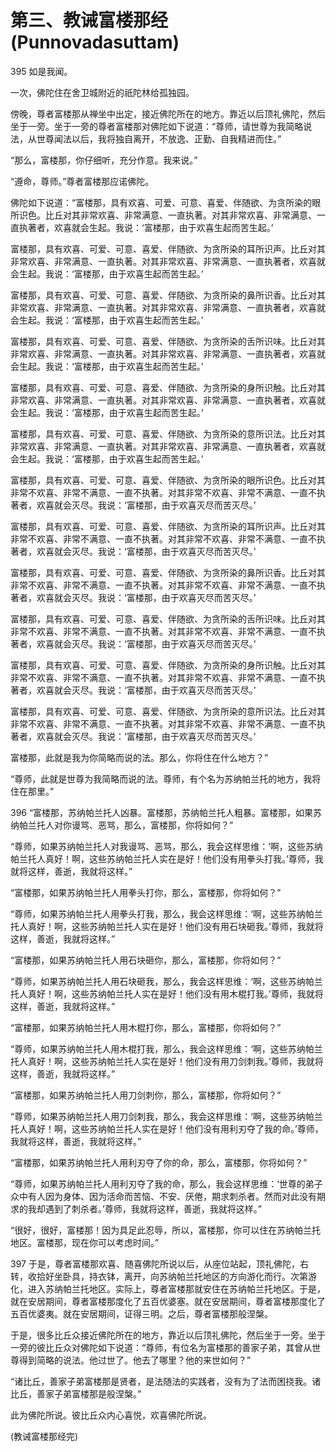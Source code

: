 # 第三、教诫富楼那经(Punnovadasuttam)

395 如是我闻。

一次，佛陀住在舍卫城附近的祇陀林给孤独园。

傍晚，尊者富楼那从禅坐中出定，接近佛陀所在的地方。靠近以后顶礼佛陀，然后坐于一旁。坐于一旁的尊者富楼那对佛陀如下说道：“尊师，请世尊为我简略说法，从世尊闻法以后，我将独自离开，不放逸、正勤、自我精进而住。”

“那么，富楼那，你仔细听，充分作意。我来说。”

“遵命，尊师。”尊者富楼那应诺佛陀。

佛陀如下说道：“富楼那，具有欢喜、可爱、可意、喜爱、伴随欲、为贪所染的眼所识色。比丘对其非常欢喜、非常满意、一直执著。对其非常欢喜、非常满意、一直执著者，欢喜就会生起。我说：‘富楼那，由于欢喜生起而苦生起。’

富楼那，具有欢喜、可爱、可意、喜爱、伴随欲、为贪所染的耳所识声。比丘对其非常欢喜、非常满意、一直执著。对其非常欢喜、非常满意、一直执著者，欢喜就会生起。我说：‘富楼那，由于欢喜生起而苦生起。’

富楼那，具有欢喜、可爱、可意、喜爱、伴随欲、为贪所染的鼻所识香。比丘对其非常欢喜、非常满意、一直执著。对其非常欢喜、非常满意、一直执著者，欢喜就会生起。我说：‘富楼那，由于欢喜生起而苦生起。’

富楼那，具有欢喜、可爱、可意、喜爱、伴随欲、为贪所染的舌所识味。比丘对其非常欢喜、非常满意、一直执著。对其非常欢喜、非常满意、一直执著者，欢喜就会生起。我说：‘富楼那，由于欢喜生起而苦生起。’

富楼那，具有欢喜、可爱、可意、喜爱、伴随欲、为贪所染的身所识触。比丘对其非常欢喜、非常满意、一直执著。对其非常欢喜、非常满意、一直执著者，欢喜就会生起。我说：‘富楼那，由于欢喜生起而苦生起。’

富楼那，具有欢喜、可爱、可意、喜爱、伴随欲、为贪所染的意所识法。比丘对其非常欢喜、非常满意、一直执著。对其非常欢喜、非常满意、一直执著者，欢喜就会生起。我说：‘富楼那，由于欢喜生起而苦生起。’

富楼那，具有欢喜、可爱、可意、喜爱、伴随欲、为贪所染的眼所识色。比丘对其非常不欢喜、非常不满意、一直不执著。对其非常不欢喜、非常不满意、一直不执著者，欢喜就会灭尽。我说：‘富楼那，由于欢喜灭尽而苦灭尽。’

富楼那，具有欢喜、可爱、可意、喜爱、伴随欲、为贪所染的耳所识声。比丘对其非常不欢喜、非常不满意、一直不执著。对其非常不欢喜、非常不满意、一直不执著者，欢喜就会灭尽。我说：‘富楼那，由于欢喜灭尽而苦灭尽。’

富楼那，具有欢喜、可爱、可意、喜爱、伴随欲、为贪所染的鼻所识香。比丘对其非常不欢喜、非常不满意、一直不执著。对其非常不欢喜、非常不满意、一直不执著者，欢喜就会灭尽。我说：‘富楼那，由于欢喜灭尽而苦灭尽。’

富楼那，具有欢喜、可爱、可意、喜爱、伴随欲、为贪所染的舌所识味。比丘对其非常不欢喜、非常不满意、一直不执著。对其非常不欢喜、非常不满意、一直不执著者，欢喜就会灭尽。我说：‘富楼那，由于欢喜灭尽而苦灭尽。’

富楼那，具有欢喜、可爱、可意、喜爱、伴随欲、为贪所染的身所识触。比丘对其非常不欢喜、非常不满意、一直不执著。对其非常不欢喜、非常不满意、一直不执著者，欢喜就会灭尽。我说：‘富楼那，由于欢喜灭尽而苦灭尽。’

富楼那，具有欢喜、可爱、可意、喜爱、伴随欲、为贪所染的意所识法。比丘对其非常不欢喜、非常不满意、一直不执著。对其非常不欢喜、非常不满意、一直不执著者，欢喜就会灭尽。我说：‘富楼那，由于欢喜灭尽而苦灭尽。’

富楼那，此就是我为你简略而说的法。那么，你将住在什么地方？”

“尊师，此就是世尊为我简略而说的法。尊师，有个名为苏纳帕兰托的地方，我将住在那里。”

396 “富楼那，苏纳帕兰托人凶暴。富楼那，苏纳帕兰托人粗暴。富楼那，如果苏纳帕兰托人对你谩骂、恶骂，那么，富楼那，你将如何？”

“尊师，如果苏纳帕兰托人对我谩骂、恶骂，那么，我会这样思维：‘啊，这些苏纳帕兰托人真好！啊，这些苏纳帕兰托人实在是好！他们没有用拳头打我。’尊师，我就将这样，善逝，我就将这样。”

“富楼那，如果苏纳帕兰托人用拳头打你，那么，富楼那，你将如何？”

“尊师，如果苏纳帕兰托人用拳头打我，那么，我会这样思维：‘啊，这些苏纳帕兰托人真好！啊，这些苏纳帕兰托人实在是好！他们没有用石块砸我。’尊师，我就将这样，善逝，我就将这样。”

“富楼那，如果苏纳帕兰托人用石块砸你，那么，富楼那，你将如何？”

“尊师，如果苏纳帕兰托人用石块砸我，那么，我会这样思维：‘啊，这些苏纳帕兰托人真好！啊，这些苏纳帕兰托人实在是好！他们没有用木棍打我。’尊师，我就将这样，善逝，我就将这样。”

“富楼那，如果苏纳帕兰托人用木棍打你，那么，富楼那，你将如何？”

“尊师，如果苏纳帕兰托人用木棍打我，那么，我会这样思维：‘啊，这些苏纳帕兰托人真好！啊，这些苏纳帕兰托人实在是好！他们没有用刀剑刺我。’尊师，我就将这样，善逝，我就将这样。”

“富楼那，如果苏纳帕兰托人用刀剑刺你，那么，富楼那，你将如何？”

“尊师，如果苏纳帕兰托人用刀剑刺我，那么，我会这样思维：‘啊，这些苏纳帕兰托人真好！啊，这些苏纳帕兰托人实在是好！他们没有用利刃夺了我的命。’尊师，我就将这样，善逝，我就将这样。”

“富楼那，如果苏纳帕兰托人用利刃夺了你的命，那么，富楼那，你将如何？”

“尊师，如果苏纳帕兰托人用利刃夺了我的命，那么，我会这样思维：‘世尊的弟子众中有人因为身体、因为活命而苦恼、不安、厌倦，期求刺杀者。然而对此没有期求的我却遇到了刺杀者。’尊师，我就将这样，善逝，我就将这样。”

“很好，很好，富楼那！因为具足此忍辱，所以，富楼那，你可以住在苏纳帕兰托地区。富楼那，现在你可以考虑时间。”

397 于是，尊者富楼那欢喜、随喜佛陀所说以后，从座位站起，顶礼佛陀，右转，收拾好坐卧具，持衣钵，离开，向苏纳帕兰托地区的方向游化而行。次第游化，进入苏纳帕兰托地区。实际上，尊者富楼那就安住在苏纳帕兰托地区。于是，就在安居期间，尊者富楼那度化了五百优婆塞。就在安居期间，尊者富楼那度化了五百优婆夷。就在安居期间，证得三明。之后，尊者富楼那般涅槃。

于是，很多比丘众接近佛陀所在的地方，靠近以后顶礼佛陀，然后坐于一旁。坐于一旁的彼比丘众对佛陀如下说道：“尊师，有位名为富楼那的善家子弟，其曾从世尊得到简略的说法。他过世了。他去了哪里？他的来世如何？”

“诸比丘，善家子弟富楼那是贤者，是法随法的实践者，没有为了法而困挠我。诸比丘，善家子弟富楼那是般涅槃。”

此为佛陀所说。彼比丘众内心喜悦，欢喜佛陀所说。

(教诫富楼那经完)
